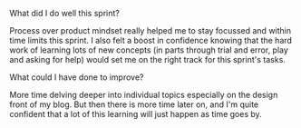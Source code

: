What did I do well this sprint?

Process over product mindset really helped me to stay focussed and within time limits this sprint. I also felt a boost in confidence knowing that the hard work of learning lots of new concepts (in parts through trial and error, play and asking for help) would set me on the right track for this sprint's tasks.

What could I have done to improve?

More time delving deeper into individual topics especially on the design front of my blog. But then there is more time later on, and I'm quite confident that a lot of this learning will just happen as time goes by.